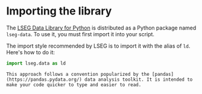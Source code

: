 # Importing the library

The [LSEG Data Library for Python](https://pypi.org/project/lseg-data/) is distributed as a Python package named `lseg-data`. To use it, you must first import it into your script.

The import style recommended by LSEG is to import it with the alias of `ld`.  Here's how to do it:

```python
import lseg.data as ld
```

```{note}
This approach follows a convention popularized by the [pandas](https://pandas.pydata.org/) data analysis toolkit. It is intended to make your code quicker to type and easier to read.
```
